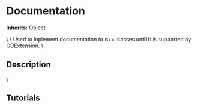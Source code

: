 # Documentation

**Inherits:** Object

\    \    Used to inplement documentation to c++ classes until it is supported by GDExtension.
\    
## Description 

\    
## Tutorials 

	